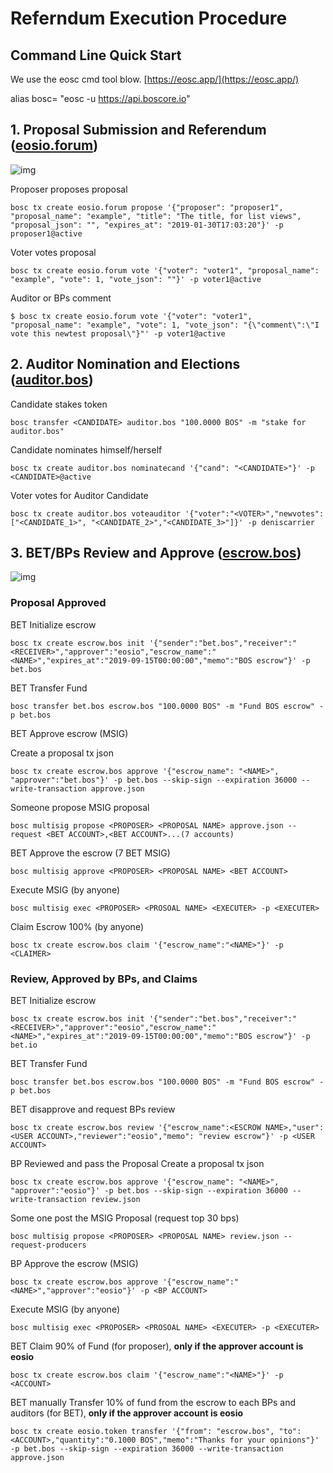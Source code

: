 # Referndum Execution Procedure


## Command Line Quick Start

We use the eosc cmd tool blow. [https://eosc.app/](https://eosc.app/)

alias bosc= "eosc -u https://api.boscore.io"

## 1. Proposal Submission and Referendum ([eosio.forum](https://github.com/boscore/referendum/tree/master/contracts/eosio.forum))

![img](https://uploader.shimo.im/f/K0qO5RiIfVoFNxbU.png!thumbnail)       


Proposer proposes proposal
```
bosc tx create eosio.forum propose '{"proposer": "proposer1", "proposal_name": "example", "title": "The title, for list views", "proposal_json": "", "expires_at": "2019-01-30T17:03:20"}' -p proposer1@active
```

Voter votes proposal
```
bosc tx create eosio.forum vote '{"voter": "voter1", "proposal_name": "example", "vote": 1, "vote_json": ""}' -p voter1@active
```

Auditor or BPs comment
```
$ bosc tx create eosio.forum vote '{"voter": "voter1", "proposal_name": "example", "vote": 1, "vote_json": "{\"comment\":\"I vote this newtest proposal\"}"' -p voter1@active
```
## 2. Auditor Nomination and Elections ([auditor.bos](https://github.com/boscore/referendum/tree/master/contracts/auditor.bos))


Candidate stakes token
```
bosc transfer <CANDIDATE> auditor.bos "100.0000 BOS" -m "stake for auditor.bos"
```

Candidate nominates himself/herself
```
bosc tx create auditor.bos nominatecand '{"cand": "<CANDIDATE>"}' -p <CANDIDATE>@active
```


Voter votes for Auditor Candidate
```
bosc tx create auditor.bos voteauditor '{"voter":"<VOTER>","newvotes":["<CANDIDATE_1>", "<CANDIDATE_2>","<CANDIDATE_3>"]}' -p deniscarrier
```



## 3. BET/BPs Review and Approve ([escrow.bos](https://github.com/boscore/referendum/tree/master/contracts/escrow.bos))

![img](https://uploader.shimo.im/f/0YbGxhOpqG4U5ObT.png)       



### Proposal Approved


BET Initialize escrow
```
bosc tx create escrow.bos init '{"sender":"bet.bos","receiver":"<RECEIVER>","approver":"eosio","escrow_name":"<NAME>","expires_at":"2019-09-15T00:00:00","memo":"BOS escrow"}' -p bet.bos
```

BET Transfer Fund
```
bosc transfer bet.bos escrow.bos "100.0000 BOS" -m "Fund BOS escrow" -p bet.bos
```

BET Approve escrow (MSIG)

Create a proposal tx json
```
bosc tx create escrow.bos approve '{"escrow_name": "<NAME>", "approver":"bet.bos"}' -p bet.bos --skip-sign --expiration 36000 --write-transaction approve.json
```

Someone propose MSIG proposal
```
bosc multisig propose <PROPOSER> <PROPOSAL NAME> approve.json --request <BET ACCOUNT>,<BET ACCOUNT>...(7 accounts)
```

BET Approve the escrow (7 BET MSIG)
```
bosc multisig approve <PROPOSER> <PROPOSAL NAME> <BET ACCOUNT> 
```

Execute MSIG (by anyone)
```
bosc multisig exec <PROPOSER> <PROSOAL NAME> <EXECUTER> -p <EXECUTER>
```

Claim Escrow 100% (by anyone)
```
bosc tx create escrow.bos claim '{"escrow_name":"<NAME>"}' -p <CLAIMER>
```

### Review, Approved by BPs, and Claims

BET Initialize escrow
```
bosc tx create escrow.bos init '{"sender":"bet.bos","receiver":"<RECEIVER>","approver":"eosio","escrow_name":"<NAME>","expires_at":"2019-09-15T00:00:00","memo":"BOS escrow"}' -p bet.io
```

BET Transfer Fund
```
bosc transfer bet.bos escrow.bos "100.0000 BOS" -m "Fund BOS escrow" -p bet.bos
```

BET disapprove and request BPs review
```
bosc tx create escrow.bos review '{"escrow_name":<ESCROW NAME>,"user":<USER ACCOUNT>,"reviewer":"eosio","memo": "review escrow"}' -p <USER ACCOUNT>
```

BP Reviewed and pass the Proposal 
Create a proposal tx json
```
bosc tx create escrow.bos approve '{"escrow_name": "<NAME>", "approver":"eosio"}' -p bet.bos --skip-sign --expiration 36000 --write-transaction review.json
```

Some one post the MSIG Proposal (request top 30 bps)
```
bosc multisig propose <PROPOSER> <PROPOSAL NAME> review.json --request-producers
```

BP Approve the escrow (MSIG)
```
bosc tx create escrow.bos approve '{"escrow_name":"<NAME>","approver":"eosio"}' -p <BP ACCOUNT>
```

Execute MSIG (by anyone)
```
bosc multisig exec <PROPOSER> <PROSOAL NAME> <EXECUTER> -p <EXECUTER>
```


BET Claim 90% of Fund (for proposer), **only if the approver account is eosio**
```
bosc tx create escrow.bos claim '{"escrow_name":"<NAME>"}' -p <ACCOUNT>
```

BET manually Transfer 10% of fund from the escrow to each BPs and auditors (for BET), **only if the approver account is eosio**

```
bosc tx create eosio.token transfer '{"from": "escrow.bos", "to":<ACCOUNT>,"quantity":"0.1000 BOS","memo":"Thanks for your opinions"}' -p bet.bos --skip-sign --expiration 36000 --write-transaction approve.json
```
